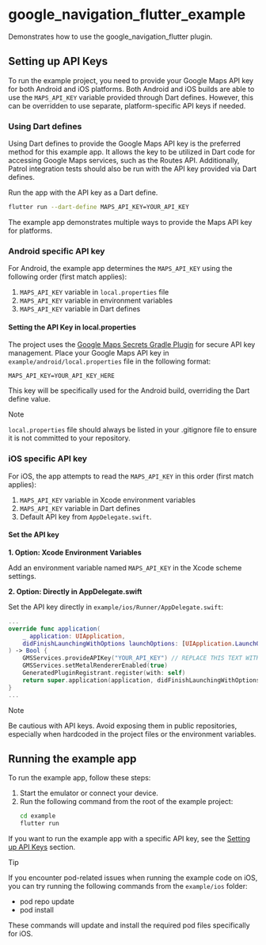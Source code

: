 # google_navigation_flutter_example

Demonstrates how to use the google_navigation_flutter plugin.

## Setting up API Keys

To run the example project, you need to provide your Google Maps API key for both Android and iOS platforms.
Both Android and iOS builds are able to use the `MAPS_API_KEY` variable provided through Dart defines.
However, this can be overridden to use separate, platform-specific API keys if needed.

### Using Dart defines

Using Dart defines to provide the Google Maps API key is the preferred method for this example app. It allows the key to be utilized in Dart code for accessing Google Maps services, such as the Routes API. Additionally, Patrol integration tests should also be run with the API key provided via Dart defines.

Run the app with the API key as a Dart define.
```bash
flutter run --dart-define MAPS_API_KEY=YOUR_API_KEY
```

The example app demonstrates multiple ways to provide the Maps API key for platforms.

### Android specific API key

For Android, the example app determines the `MAPS_API_KEY` using the following order (first match applies):
1. `MAPS_API_KEY` variable in `local.properties` file
2. `MAPS_API_KEY` variable in environment variables
3. `MAPS_API_KEY` variable in Dart defines

#### Setting the API Key in local.properties
The project uses the [Google Maps Secrets Gradle Plugin](https://developers.google.com/maps/documentation/android-sdk/secrets-gradle-plugin) for secure API key management. Place your Google Maps API key in `example/android/local.properties` file in the following format:

```text
MAPS_API_KEY=YOUR_API_KEY_HERE
```

This key will be specifically used for the Android build, overriding the Dart define value.

> [!NOTE]
> `local.properties` file should always be listed in your .gitignore file to ensure it is not committed to your repository.

### iOS specific API key

For iOS, the app attempts to read the `MAPS_API_KEY` in this order (first match applies):

1. `MAPS_API_KEY` variable in Xcode environment variables
2. `MAPS_API_KEY` variable in Dart defines
3. Default API key from `AppDelegate.swift`.

#### Set the API key

**1. Option: Xcode Environment Variables**

Add an environment variable named `MAPS_API_KEY` in the Xcode scheme settings.

**2. Option: Directly in AppDelegate.swift**

Set the API key directly in `example/ios/Runner/AppDelegate.swift`:

```swift
...
override func application(
    _ application: UIApplication,
    didFinishLaunchingWithOptions launchOptions: [UIApplication.LaunchOptionsKey: Any]?
) -> Bool { 
    GMSServices.provideAPIKey("YOUR_API_KEY") // REPLACE THIS TEXT WITH YOUR API KEY
    GMSServices.setMetalRendererEnabled(true)
    GeneratedPluginRegistrant.register(with: self)
    return super.application(application, didFinishLaunchingWithOptions: launchOptions)
}
...
```

> [!NOTE]
> Be cautious with API keys. Avoid exposing them in public repositories, especially when hardcoded in the project files or the environment variables.

## Running the example app

To run the example app, follow these steps:
1. Start the emulator or connect your device.
2. Run the following command from the root of the example project: 
    ``` bash
    cd example
    flutter run
    ```
If you want to run the example app with a specific API key, see the [Setting up API Keys](#setting-up-api-keys) section.

> [!TIP]
> If you encounter pod-related issues when running the example code on iOS, you can try running the following commands from the `example/ios` folder:
>  - pod repo update
>  - pod install
> 
> These commands will update and install the required pod files specifically for iOS.
